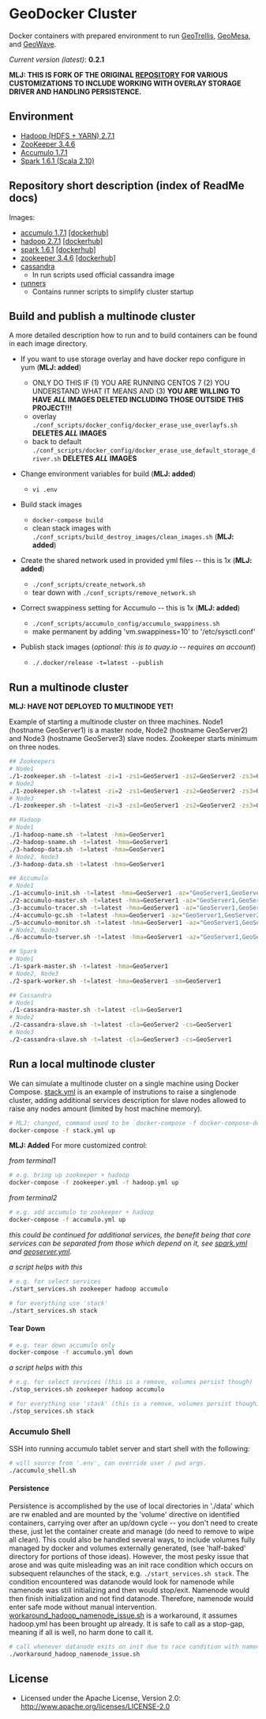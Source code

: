 # GeoDocker Cluster

Docker containers with prepared environment to run [GeoTrellis](https://github.com/geotrellis/geotrellis), [GeoMesa](https://github.com/locationtech/geomesa), and [GeoWave](https://github.com/ngageoint/geowave).

*Current version (latest)*: **0.2.1**

__MLJ: THIS IS FORK OF THE ORIGINAL [REPOSITORY](https://github.com/geotrellis/geodocker-cluster) FOR VARIOUS CUSTOMIZATIONS TO INCLUDE WORKING WITH OVERLAY STORAGE DRIVER AND HANDLING PERSISTENCE.__

## Environment

* [Hadoop (HDFS + YARN) 2.7.1](https://hadoop.apache.org/)
* [ZooKeeper 3.4.6](https://zookeeper.apache.org/)
* [Accumulo 1.7.1](https://accumulo.apache.org/)
* [Spark 1.6.1 (Scala 2.10)](http://spark.apache.org/)

## Repository short description (index of ReadMe docs)

Images:

* [accumulo 1.7.1](./accumulo) [[dockerhub]](https://hub.docker.com/r/daunnc/geodocker-accumulo/)
* [hadoop 2.7.1](./hadoop) [[dockerhub]](https://hub.docker.com/r/daunnc/geodocker-hadoop/)
* [spark 1.6.1](./spark) [[dockerhub]](https://hub.docker.com/r/daunnc/geodocker-spark/)
* [zookeeper 3.4.6](./zookeeper) [[dockerhub]](https://hub.docker.com/r/daunnc/geodocker-zookeeper/)
* [cassandra](https://hub.docker.com/_/cassandra/)
  * In run scripts used official cassandra image
* [runners](./runners)
  * Contains runner scripts to simplify cluster startup

## Build and publish a multinode cluster

A more detailed description how to run and to build containers can be found in each image directory.

* If you want to use storage overlay and have docker repo configure in yum (__MLJ: added__)
  * ONLY DO THIS IF (1) YOU ARE RUNNING CENTOS 7 (2) YOU UNDERSTAND WHAT IT MEANS AND (3) __YOU ARE WILLING TO HAVE *ALL* IMAGES DELETED INCLUDING THOSE OUTSIDE THIS PROJECT!!!__
  * overlay `./conf_scripts/docker_config/docker_erase_use_overlayfs.sh` __DELETES *ALL* IMAGES__
  * back to default `./conf_scripts/docker_config/docker_erase_use_default_storage_driver.sh` __DELETES *ALL* IMAGES__

* Change environment variables for build (__MLJ: added__)
  * `vi .env`

* Build stack images
  * `docker-compose build`
  * clean stack images with `./conf_scripts/build_destroy_images/clean_images.sh` (__MLJ: added__)

* Create the shared network used in provided yml files -- this is 1x (__MLJ: added__)
  * `./conf_scripts/create_network.sh`
  * tear down with `./conf_scripts/remove_network.sh`

* Correct swappiness setting for Accumulo -- this is 1x (__MLJ: added__)
  * `./conf_scripts/accumulo_config/accumulo_swappiness.sh`
  * make permanent by adding 'vm.swappiness=10' to '/etc/sysctl.conf'

* Publish stack images (_optional: this is to quay.io -- requires an account_)
  * `./.docker/release -t=latest --publish`

## Run a multinode cluster

__MLJ: HAVE NOT DEPLOYED TO MULTINODE YET!__

Example of starting a multinode cluster on three machines. Node1 (hostname GeoServer1) is a master node, Node2 (hostname GeoServer2) and Node3 (hostname GeoServer3) slave nodes. Zookeeper starts minimum on three nodes.

```bash
## Zookeepers
# Node1
./1-zookeeper.sh -t=latest -zi=1 -zs1=GeoServer1 -zs2=GeoServer2 -zs3=GeoServer3
# Node2
./1-zookeeper.sh -t=latest -zi=2 -zs1=GeoServer1 -zs2=GeoServer2 -zs3=GeoServer3
# Node3
./1-zookeeper.sh -t=latest -zi=3 -zs1=GeoServer1 -zs2=GeoServer2 -zs3=GeoServer3

## Hadoop
# Node1
./1-hadoop-name.sh -t=latest -hma=GeoServer1
./2-hadoop-sname.sh -t=latest -hma=GeoServer1
./3-hadoop-data.sh -t=latest -hma=GeoServer1
# Node2, Node3
./3-hadoop-data.sh -t=latest -hma=GeoServer1

## Accumulo
# Node1
./1-accumulo-init.sh -t=latest -hma=GeoServer1 -az="GeoServer1,GeoServer2,GeoServer3" -as=secret -ap=GisPwd -in=gis
./2-accumulo-master.sh -t=latest -hma=GeoServer1 -az="GeoServer1,GeoServer2,GeoServer3" -as=secret -ap=GisPwd -in=gis
./3-accumulo-tracer.sh -t=latest -hma=GeoServer1 -az="GeoServer1,GeoServer2,GeoServer3" -as=secret -ap=GisPwd -in=gis
./4-accumulo-gc.sh -t=latest -hma=GeoServer1 -az="GeoServer1,GeoServer2,GeoServer3" -as=secret -ap=GisPwd -in=gis
./5-accumulo-monitor.sh -t=latest -hma=GeoServer1 -az="GeoServer1,GeoServer2,GeoServer3" -as=secret -ap=GisPwd -in=gis
# Node2, Node3
./6-accumulo-tserver.sh -t=latest -hma=GeoServer1 -az="GeoServer1,GeoServer2,GeoServer3" -as=secret -ap=GisPwd -in=gis

## Spark
# Node1
./1-spark-master.sh -t=latest -hma=GeoServer1
# Node2, Node3
./2-spark-worker.sh -t=latest -hma=GeoServer1 -sm=GeoServer1

## Cassandra
# Node1
./1-cassandra-master.sh -t=latest -cla=GeoServer1
# Node2
./2-cassandra-slave.sh -t=latest -cla=GeoServer2 -cs=GeoServer1
# Node3
./2-cassandra-slave.sh -t=latest -cla=GeoServer3 -cs=GeoServer1
```

## Run a local multinode cluster

We can simulate a multinode cluster on a single machine using Docker Compose. [stack.yml](./stack.yml) is an example of instrutions to raise a singlenode cluster, adding additional services description for slave nodes allowed to raise any nodes amount (limited by host machine memory).

```bash
# MLJ: changed, command used to be `docker-compose -f docker-compose-dev.yml up`
docker-compose -f stack.yml up 
```

__MLJ: Added__
For more customized control:

_from terminal1_
```bash
# e.g. bring up zookeeper + hadoop
docker-compose -f zookeeper.yml -f hadoop.yml up 
```

_from terminal2_
```bash
# e.g. add accumulo to zookeeper + hadoop
docker-compose -f accumulo.yml up 
```

_this could be continued for additional services, the benefit being that core services can be separated from those which depend on it, see [spark.yml](./spark.yml) and [geoserver.yml](./geoserver.yml)._

_a script helps with this_
```bash
# e.g. for select services
./start_services.sh zookeeper hadoop accumulo

# for everything use 'stack'
./start_services.sh stack
```

#### Tear Down
```bash
# e.g. tear down accumulo only
docker-compose -f accumulo.yml down 
```

_a script helps with this_
```bash
# e.g. for select services (this is a remove, volumes persist though)
./stop_services.sh zookeeper hadoop accumulo

# for everything use 'stack' (this is a remove, volumes persist though)
./stop_services.sh stack
```
### Accumulo Shell
SSH into running accumulo tablet server and start shell with the following:

```bash
# will source from '.env', can override user / pwd args.
./accumulo_shell.sh
```

#### Persistence
Persistence is accomplished by the use of local directories in './data' which are rw enabled and are mounted by the 'volume' directive on identified containers, carrying over after an up/down cycle -- you don't need to create these, just let the container create and manage (do need to remove to wipe all clean). This could also be handled several ways, to include volumes fully managed by docker and volumes externally generated, (see 'half-baked' directory for portions of those ideas). However, the most pesky issue that arose and was quite misleading was an init race condition which occurs on subsequent relaunches of the stack, e.g. `./start_services.sh stack`. The condition encountered was datanode would look for namenode while namenode was still initializing and then would stop/exit. Namenode would then finish initialization and not find datanode. Therefore, namenode would enter safe mode without manual intervention. [workaround_hadoop_namenode_issue.sh](./workaround_hadoop_namenode_issue.sh) is a workaround, it assumes hadoop.yml has been brought up already. It is safe to call as a stop-gap, meaning if all is well, no harm done to call it.

```bash
# call whenever datanode exits on init due to race condition with namenode
./workaround_hadoop_namenode_issue.sh
```

## License

* Licensed under the Apache License, Version 2.0: http://www.apache.org/licenses/LICENSE-2.0
